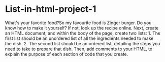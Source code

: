 # List-in-html-project-1
What's your favorite food?So my favourite food is Zinger burger. Do you know how to make it yourself? If not, look up the recipe online. Next, create an HTML document, and within the body of the page, create two lists:  1. The first list should be an unordered list of all the ingredients needed to make the dish.  2. The second list should be an ordered list, detailing the steps you need to take to prepare that dish.  Then, add comments to your HTML, to explain the purpose of each section of code that you create.
